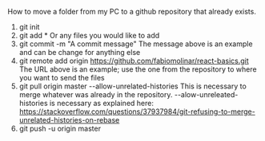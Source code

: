 How to move a folder from my PC to a github repository that already exists.

1. git init
2. git add *
	Or any files you would like to add
3. git commit -m "A commit message"
	The message above is an example and can be change for anything else
4. git remote add origin https://github.com/fabiomolinar/react-basics.git
	The URL above is an example; use the one from the repository to where you want to send the files
5. git pull origin master --allow-unrelated-histories
	This is necessary to merge whatever was already in the repository.
	--alow-unreleated-histories is necessary as explained here: https://stackoverflow.com/questions/37937984/git-refusing-to-merge-unrelated-histories-on-rebase
6. git push -u origin master
